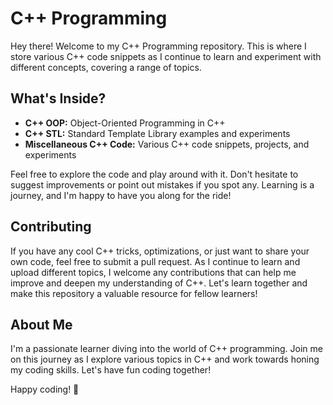 # C++ Programming 

Hey there! Welcome to my C++ Programming repository. This is where I store various C++ code snippets as I continue to learn and experiment with different concepts, covering a range of topics.

## What's Inside?

- **C++ OOP:** Object-Oriented Programming in C++
- **C++ STL:** Standard Template Library examples and experiments
- **Miscellaneous C++ Code:** Various C++ code snippets, projects, and experiments

Feel free to explore the code and play around with it. Don't hesitate to suggest improvements or point out mistakes if you spot any. Learning is a journey, and I'm happy to have you along for the ride!

## Contributing

If you have any cool C++ tricks, optimizations, or just want to share your own code, feel free to submit a pull request. As I continue to learn and upload different topics, I welcome any contributions that can help me improve and deepen my understanding of C++. Let's learn together and make this repository a valuable resource for fellow learners!

## About Me

I'm a passionate learner diving into the world of C++ programming. Join me on this journey as I explore various topics in C++ and work towards honing my coding skills. Let's have fun coding together!

Happy coding! 🚀
